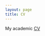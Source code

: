 ```yaml
---
layout: page
title: CV 
---
```


My academic [CV](https://joshuashzha.github.io/content/szha_cv.pdf)
